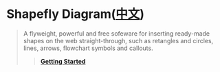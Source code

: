 # Shapefly Diagram([中文](README_zh-CN.md))

> A flyweight, powerful and free sofeware for inserting ready-made shapes on the web straight-through, such as retangles and circles, lines, arrows, flowchart symbols and callouts.
>> [**Getting Started**](http://d.shapefly.com 'Shapefly Diagram &middot; Draw ready-made shapes on the web straight-through.')
